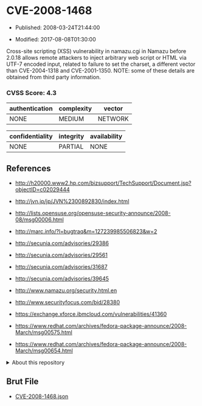 # CVE-2008-1468

- Published: 2008-03-24T21:44:00

- Modified: 2017-08-08T01:30:00

Cross-site scripting (XSS) vulnerability in namazu.cgi in Namazu before 2.0.18 allows remote attackers to inject arbitrary web script or HTML via UTF-7 encoded input, related to failure to set the charset, a different vector than CVE-2004-1318 and CVE-2001-1350. NOTE: some of these details are obtained from third party information.

### CVSS Score: **4.3**

| authentication | complexity | vector |
| --- | --- | --- |
| NONE | MEDIUM | NETWORK |

| confidentiality | integrity | availability |
| --- | --- | --- |
| NONE | PARTIAL | NONE |

## References

* http://h20000.www2.hp.com/bizsupport/TechSupport/Document.jsp?objectID=c02029444

* http://jvn.jp/jp/JVN%2300892830/index.html

* http://lists.opensuse.org/opensuse-security-announce/2008-08/msg00006.html

* http://marc.info/?l=bugtraq&m=127239985506823&w=2

* http://secunia.com/advisories/29386

* http://secunia.com/advisories/29561

* http://secunia.com/advisories/31687

* http://secunia.com/advisories/39645

* http://www.namazu.org/security.html.en

* http://www.securityfocus.com/bid/28380

* https://exchange.xforce.ibmcloud.com/vulnerabilities/41360

* https://www.redhat.com/archives/fedora-package-announce/2008-March/msg00575.html

* https://www.redhat.com/archives/fedora-package-announce/2008-March/msg00654.html

<details>
<summary>About this repository</summary> 

  This repository is part of the project [Live Hack CVE](https://github.com/Live-Hack-CVE). Main website can be found [www.live-hack.org](https://www.live-hack.org) 
  
  Made by [Sn0wAlice](https://github.com/Sn0wAlice) for the people that care about security and need to have a feed of the latest CVEs. Hope you enjoy it, don't forget to star the repo and follow me on [Twitter](https://twitter.com/Sn0wAlice) and [Github](https://github.com/Sn0wAlice). And that is my [personnal website](https://www.alice-snow.me/)

  - [Home Page](https://github.com/Live-Hack-CVE)
  - [Framework](https://github.com/Live-Hack-CVE/cve-framework)
  - [CVE database](https://github.com/Live-Hack-CVE/full_database)
  - [Changelog](https://github.com/Live-Hack-CVE/Changelog)
</details>

## Brut File

* [CVE-2008-1468.json](https://raw.githubusercontent.com/Live-Hack-CVE/full_database/main/cves/2008/CVE-2008-1468.json)

